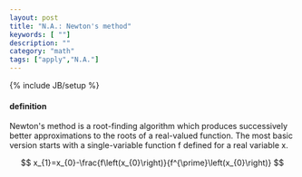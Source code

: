 ```yaml
---
layout: post
title: "N.A.: Newton's method"
keywords: [ ""]
description: ""
category: "math"
tags: ["apply","N.A."]
---
```

{% include JB/setup %}

#### definition
Newton's method is a root-finding algorithm which produces successively better
approximations to the roots of a real-valued function.  The most basic version
starts with a single-variable function f defined for a real variable x. <br />


$$
x_{1}=x_{0}-\frac{f\left(x_{0}\right)}{f^{\prime}\left(x_{0}\right)}
$$








